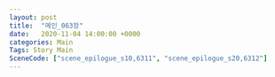 ```yaml
---
layout: post
title:  "메인_063장"
date:   2020-11-04 14:00:00 +0000
categories: Main
Tags: Story Main
SceneCode: ["scene_epilogue_s10,6311", "scene_epilogue_s20,6312"]
---
```

